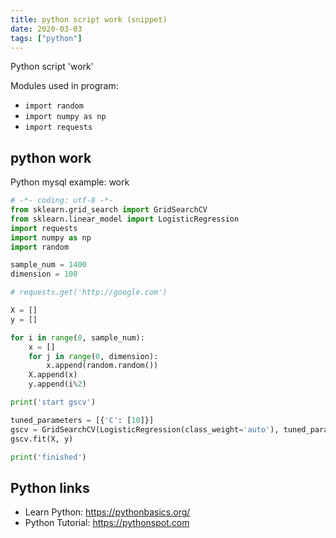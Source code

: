 ```yaml
---
title: python script work (snippet)
date: 2020-03-03
tags: ["python"]
---
```

Python script 'work'


Modules used in program: 
* `import random`
* `import numpy as np`
* `import requests`

## python work

Python mysql example: work

```python
# -*- coding: utf-8 -*-
from sklearn.grid_search import GridSearchCV
from sklearn.linear_model import LogisticRegression
import requests
import numpy as np
import random

sample_num = 1400
dimension = 100

# requests.get('http://google.com')

X = []
y = []

for i in range(0, sample_num):
	x = []
	for j in range(0, dimension):
		x.append(random.random())
	X.append(x)
	y.append(i%2)

print('start gscv')

tuned_parameters = [{'C': [10]}]
gscv = GridSearchCV(LogisticRegression(class_weight='auto'), tuned_parameters, cv=2, n_jobs=-1)
gscv.fit(X, y)

print('finished')

```

## Python links

- Learn Python: https://pythonbasics.org/
- Python Tutorial: https://pythonspot.com
